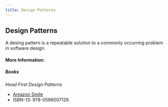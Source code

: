 ```yaml
---
title: Design Patterns
---
```

## Design Patterns

A desing pattern is a repeatable solution to a commonly occurring problem in software design.

#### More Information:
##### Books

*Head First Design Patterns*
- [Amazon Smile](https://smile.amazon.com/Head-First-Design-Patterns-Brain-Friendly/dp/0596007124/)
- ISBN-13: 978-0596007126
